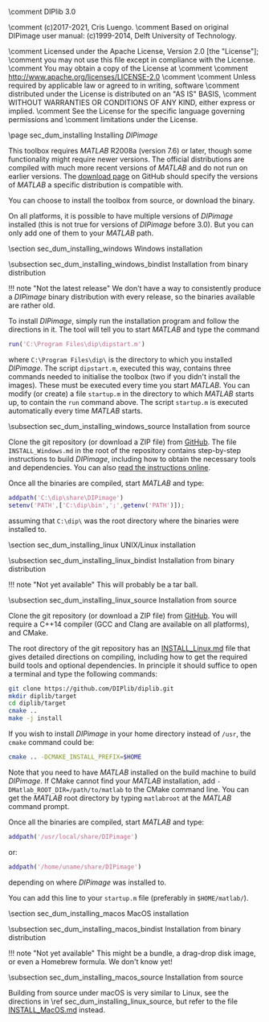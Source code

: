 \comment DIPlib 3.0

\comment (c)2017-2021, Cris Luengo.
\comment Based on original DIPimage user manual: (c)1999-2014, Delft University of Technology.

\comment Licensed under the Apache License, Version 2.0 [the "License"];
\comment you may not use this file except in compliance with the License.
\comment You may obtain a copy of the License at
\comment
\comment    http://www.apache.org/licenses/LICENSE-2.0
\comment
\comment Unless required by applicable law or agreed to in writing, software
\comment distributed under the License is distributed on an "AS IS" BASIS,
\comment WITHOUT WARRANTIES OR CONDITIONS OF ANY KIND, either express or implied.
\comment See the License for the specific language governing permissions and
\comment limitations under the License.


\page sec_dum_installing Installing *DIPimage*

This toolbox requires *MATLAB* R2008a (version 7.6) or later, though some functionality
might require newer versions. The official distributions are compiled with much more
recent versions of *MATLAB* and do not run on earlier versions.
The [download page](https://github.com/DIPlib/diplib/releases) on GitHub
should specify the versions of *MATLAB* a specific distribution is compatible
with.

You can choose to install the toolbox from source, or download the binary.

On all platforms, it is possible to have multiple versions of *DIPimage* installed
(this is not true for versions of *DIPimage* before 3.0).
But you can only add one of them to your *MATLAB* path.

\section sec_dum_installing_windows Windows installation

\subsection sec_dum_installing_windows_bindist Installation from binary distribution

!!! note "Not the latest release"
    We don't have a way to consistently produce a *DIPimage* binary distribution with
    every release, so the binaries available are rather old.

To install *DIPimage*, simply run the installation program and follow the
directions in it. The tool will tell you to start *MATLAB* and type the
command
```matlab
run('C:\Program Files\dip\dipstart.m')
```

where `C:\Program Files\dip\` is the directory to which you installed
*DIPimage*. The script `dipstart.m`, executed this way, contains three
commands needed to initialise the toolbox (two if you didn't install the
images). These must be executed every time you start *MATLAB*. You can
modify (or create) a file `startup.m` in the directory to which *MATLAB*
starts up, to contain the `run` command above. The script `startup.m` is
executed automatically every time *MATLAB* starts.

\subsection sec_dum_installing_windows_source Installation from source

Clone the git repository (or download a ZIP file) from
[GitHub](https://github.com/DIPlib/diplib). The file `INSTALL_Windows.md`
in the root of the repository contains step-by-step instructions to
build *DIPimage*, including how to obtain the necessary tools and
dependencies. You can also
[read the instructions online](https://github.com/DIPlib/diplib/blob/master/INSTALL_Windows.md).

Once all the binaries are compiled, start *MATLAB* and type:
```matlab
addpath('C:\dip\share\DIPimage')
setenv('PATH',['C:\dip\bin',';',getenv('PATH')]);
```

assuming that `C:\dip\` was the root directory where the binaries were installed
to.

\section sec_dum_installing_linux UNIX/Linux installation

\subsection sec_dum_installing_linux_bindist Installation from binary distribution

!!! note "Not yet available"
    This will probably be a tar ball.

\subsection sec_dum_installing_linux_source Installation from source

Clone the git repository (or download a ZIP file) from
[GitHub](https://github.com/DIPlib/diplib). You will require a C++14
compiler (GCC and Clang are available on all platforms), and CMake.

The root directory of the git repository has an
[INSTALL_Linux.md](https://github.com/DIPlib/diplib/blob/master/INSTALL_Linux.md) file
that gives detailed directions on compiling, including how to get the required build tools
and optional dependencies. In principle it should suffice to open a terminal and type
the following commands:
```bash
git clone https://github.com/DIPlib/diplib.git
mkdir diplib/target
cd diplib/target
cmake ..
make -j install
```

If you wish to install *DIPimage* in your home directory instead of `/usr`,
the `cmake` command could be:
```bash
cmake .. -DCMAKE_INSTALL_PREFIX=$HOME
```

Note that you need to have *MATLAB* installed on the build machine to build *DIPimage*.
If CMake cannot find your *MATLAB* installation, add `-DMatlab_ROOT_DIR=/path/to/matlab`
to the CMake command line. You can get the *MATLAB* root directory by typing `matlabroot`
at the *MATLAB* command prompt.

Once all the binaries are compiled, start *MATLAB* and type:
```matlab
addpath('/usr/local/share/DIPimage')
```
or:
```matlab
addpath('/home/uname/share/DIPimage')
```
depending on where *DIPimage* was installed to.

You can add this line to your `startup.m` file (preferably in `$HOME/matlab/`).

\section sec_dum_installing_macos MacOS installation

\subsection sec_dum_installing_macos_bindist Installation from binary distribution

!!! note "Not yet available"
    This might be a bundle, a drag-drop disk image, or even a Homebrew formula. We don't know yet!

\subsection sec_dum_installing_macos_source Installation from source

Building from source under macOS is very similar to Linux, see the directions
in \ref sec_dum_installing_linux_source, but refer to the file
[INSTALL_MacOS.md](https://github.com/DIPlib/diplib/blob/master/INSTALL_MacOS.md) instead.
